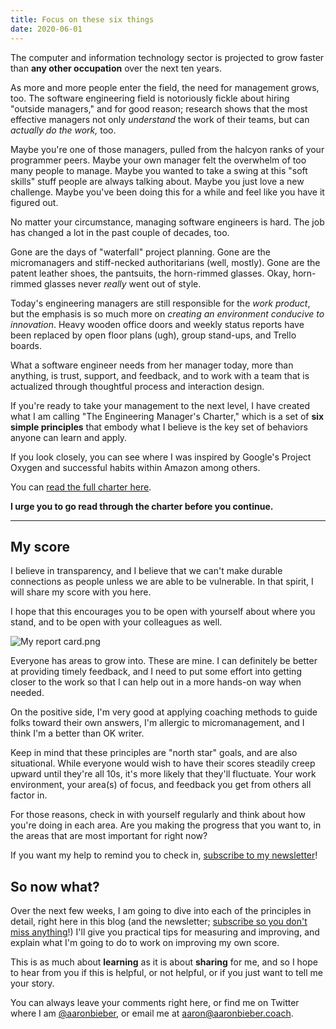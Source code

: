 ```yaml
---
title: Focus on these six things
date: 2020-06-01
---
```


The computer and information technology sector is projected to grow
faster than **any other occupation** over the next ten years.

As more and more people enter the field, the need for management grows,
too. The software engineering field is notoriously fickle about hiring
"outside managers," and for good reason; research shows that the most
effective managers not only *understand* the work of their teams, but
can *actually do the work,* too.

Maybe you're one of those managers, pulled from the halcyon ranks of
your programmer peers. Maybe your own manager felt the overwhelm of too
many people to manage. Maybe you wanted to take a swing at this "soft
skills" stuff people are always talking about. Maybe you just love a new
challenge. Maybe you've been doing this for a while and feel like you
have it figured out.

No matter your circumstance, managing software engineers is hard. The
job has changed a lot in the past couple of decades, too.

Gone are the days of "waterfall" project planning. Gone are the
micromanagers and stiff-necked authoritarians (well, mostly). Gone are
the patent leather shoes, the pantsuits, the horn-rimmed glasses. Okay,
horn-rimmed glasses never *really* went out of style.

Today's engineering managers are still responsible for the *work
product*, but the emphasis is so much more on *creating an environment
conducive to innovation*. Heavy wooden office doors and weekly status
reports have been replaced by open floor plans (ugh), group stand-ups,
and Trello boards.

What a software engineer needs from her manager today, more than
anything, is trust, support, and feedback, and to work with a team that
is actualized through thoughtful process and interaction design.

If you're ready to take your management to the next level, I have
created what I am calling "The Engineering Manager's Charter," which is
a set of **six simple principles** that embody what I believe is the key
set of behaviors anyone can learn and apply.

If you look closely, you can see where I was inspired by Google's
Project Oxygen and successful habits within Amazon among others.

You can [read the full charter here](https://aaronbieber.coach/charter).

**I urge you to go read through the charter before you continue.**

-----

## My score

I believe in transparency, and I believe that we can't make durable
connections as people unless we are able to be vulnerable. In that
spirit, I will share my score with you here.

I hope that this encourages you to be open with yourself about where you
stand, and to be open with your colleagues as well.

![My report card.png](https://images.squarespace-cdn.com/content/v1/5d9fb37da46cb72295018ff0/1591015434998-T4I1O6KSYNJXP7K5NZVY/My+report+card.png?format=550w)

Everyone has areas to grow into. These are mine. I can definitely be
better at providing timely feedback, and I need to put some effort into
getting closer to the work so that I can help out in a more hands-on way
when needed.

On the positive side, I'm very good at applying coaching methods to
guide folks toward their own answers, I'm allergic to micromanagement,
and I think I'm a better than OK writer.

Keep in mind that these principles are "north star" goals, and are also
situational. While everyone would wish to have their scores steadily
creep upward until they're all 10s, it's more likely that they'll
fluctuate. Your work environment, your area(s) of focus, and feedback
you get from others all factor in.

For those reasons, check in with yourself regularly and think about how
you're doing in each area. Are you making the progress that you want to,
in the areas that are most important for right now?

If you want my help to remind you to check in, [subscribe to my
newsletter](https://aaronbieber.coach/subscribe)\!

## So now what?

Over the next few weeks, I am going to dive into each of the principles in
detail, right here in this blog (and the newsletter; [subscribe so you don't
miss anything](https://aaronbieber.coach/subscribe)\!) I'll give you practical
tips for measuring and improving, and explain what I'm going to do to work on
improving my own score.

This is as much about **learning** as it is about **sharing** for me,
and so I hope to hear from you if this is helpful, or not helpful, or if
you just want to tell me your story.

You can always leave your comments right here, or find me on Twitter
where I am [@aaronbieber](https://twitter.com/aaronbieber), or email me
at [aaron@aaronbieber.coach](mailto:aaron@aaronbieber.coach).

